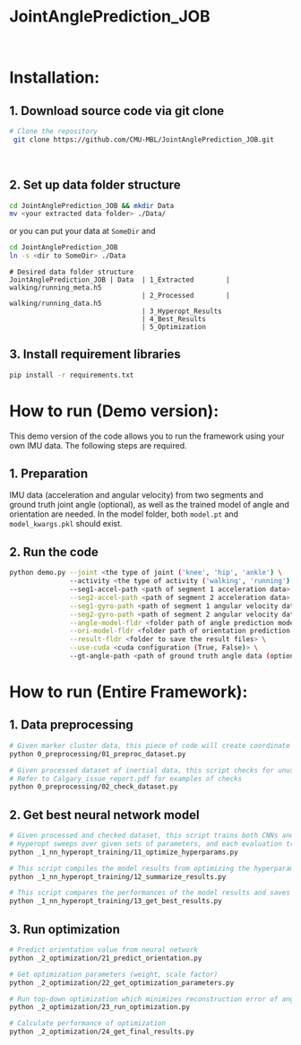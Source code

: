 # JointAnglePrediction_JOB
​
 # Installation:
 ## 1. Download source code via git clone
 ```bash
 # Clone the repository
  git clone https://github.com/CMU-MBL/JointAnglePrediction_JOB.git
  ```
​
  ## 2. Set up data folder structure
  ```bash
  cd JointAnglePrediction_JOB && mkdir Data
  mv <your extracted data folder> ./Data/
  ```
  or you can put your data at ```SomeDir``` and
  ```bash
  cd JointAnglePrediction_JOB
  ln -s <dir to SomeDir> ./Data
  ```
  
  ```
  # Desired data folder structure
  JointAnglePrediction_JOB | Data  | 1_Extracted        | walking/running_meta.h5
                                   | 2_Processed        | walking/running_data.h5
                                   | 3_Hyperopt_Results
                                   | 4_Best_Results
                                   | 5_Optimization
  ```
  
  ## 3. Install requirement libraries
  ```bash
  pip install -r requirements.txt
  ```
  
  # How to run (Demo version):
  This demo version of the code allows you to run the framework using your own IMU data. The following steps are required.
  ## 1. Preparation
  IMU data (acceleration and angular velocity) from two segments and ground truth joint angle (optional), as well as the trained model of angle and orientation are needed. In the model folder, both ```model.pt``` and ```model_kwargs.pkl``` should exist.
  
  ## 2. Run the code
  ```bash
  python demo.py --joint <the type of joint ('knee', 'hip', 'ankle') \
                 --activity <the type of activity ('walking', 'running') \
                 --seg1-accel-path <path of segment 1 acceleration data> \
                 --seg2-accel-path <path of segment 2 acceleration data> \
                 --seg1-gyro-path <path of segment 1 angular velocity data> \
                 --seg2-gyro-path <path of segment 2 angular velocity data> \
                 --angle-model-fldr <folder path of angle prediction model> \
                 --ori-model-fldr <folder path of orientation prediction model> \
                 --result-fldr <folder to save the result files> \
                 --use-cuda <cuda configuration (True, False)> \
                 --gt-angle-path <path of ground truth angle data (optional)>
  ```
  
  # How to run (Entire Framework):
  ## 1. Data preprocessing  
  ```bash
  # Given marker cluster data, this piece of code will create coordinate systems and generate simulated inertial data.
  python 0_preprocessing/01_preproc_dataset.py
  ```
  
  ```bash
  # Given processed dataset of inertial data, this script checks for unusual features in dataset and excludes those subjects. 
  # Refer to Calgary_issue_report.pdf for examples of checks
  python 0_preprocessing/02_check_dataset.py
  ```
  
  ## 2. Get best neural network model
  ```bash
  # Given processed and checked dataset, this script trains both CNNs and LSTMs utilizing hyperparameter optimization to predict joint kinematics.
  # Hyperopt sweeps over given sets of parameters, and each evaluation tries a different combination of those parameters.
  python _1_nn_hyperopt_training/11_optimize_hyperparams.py
  ```
  
  ```bash
  # This script compiles the model results from optimizing the hyperparameters and outputs an Excel file to compare the different performances.
  python _1_nn_hyperopt_training/12_summarize_results.py
  ```
  
  ```bash
  # This script compares the performances of the model results and saves the best performing model configuration in a separate directory for use in the framework.
  python _1_nn_hyperopt_training/13_get_best_results.py
  ```
  
  ## 3. Run optimization
  ```bash
  # Predict orientation value from neural network
  python _2_optimization/21_predict_orientation.py
  ```
  
  ```bash
  # Get optimization parameters (weight, scale factor)
  python _2_optimization/22_get_optimization_parameters.py
  
  # Run top-down optimization which minimizes reconstruction error of angular velocity data
  python _2_optimization/23_run_optimization.py
  
  # Calculate performance of optimization
  python _2_optimization/24_get_final_results.py
  ```
